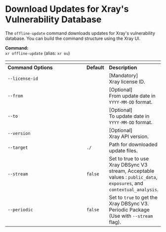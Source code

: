 # Download Updates for Xray's Vulnerability Database

The `offline-update` command downloads updates for Xray's vulnerability database. You can build the command structure using the Xray UI.

**Command:**\
`xr offline-update` (alias: `xr ou`)

<table><thead><tr><th width="314.5"></th><th></th><th></th></tr></thead><tbody><tr><td><strong>Command Options</strong></td><td><strong>Default</strong></td><td><strong>Description</strong></td></tr><tr><td><code>--license-id</code></td><td></td><td>[Mandatory]<br>Xray license ID.</td></tr><tr><td><code>--from</code></td><td></td><td>[Optional]<br>From update date in <code>YYYY-MM-DD</code> format.</td></tr><tr><td><code>--to</code></td><td></td><td>[Optional]<br>To update date in <code>YYYY-MM-DD</code> format.</td></tr><tr><td><code>--version</code></td><td></td><td>[Optional]<br>Xray API version.</td></tr><tr><td><code>--target</code></td><td><code>./</code></td><td>Path for downloaded update files.</td></tr><tr><td><code>--stream</code></td><td><code>false</code></td><td>Set to true to use Xray DBSync V3 stream, Acceptable values : <code>public_data</code>, <code>exposures</code>, and <code>contextual_analysis</code>.</td></tr><tr><td><code>--periodic</code></td><td><code>false</code></td><td>Set to <code>true</code> to get the Xray DBSync V3. Periodic Package (Use with <code>--stream</code> flag).</td></tr></tbody></table>
